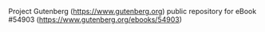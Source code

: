 Project Gutenberg (https://www.gutenberg.org) public repository for
eBook #54903 (https://www.gutenberg.org/ebooks/54903)
